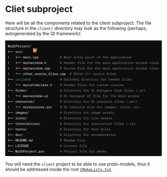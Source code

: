 # Cliet subproject

Here will be all the components related to the client subproject. The file structure in the `client/` directory may look as the following (perhaps, autogenerated by the Qt framework):

![Qt project file structure](../assets/qt-project.png)

You will need the `client` project to be able to use proto-models, thus it should be addressed inside the root [`CMakeLists.txt`](../CMakeLists.txt).